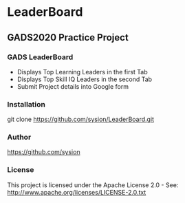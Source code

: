 # LeaderBoard
## GADS2020 Practice Project

### GADS LeaderBoard
- Displays Top Learning Leaders in the first Tab
- Displays Top Skill IQ Leaders in the second Tab
- Submit Project details into Google form

### Installation
git clone https://github.com/sysion/LeaderBoard.git

### Author
https://github.com/sysion

### License
This project is licensed under the Apache License 2.0 - See: http://www.apache.org/licenses/LICENSE-2.0.txt
